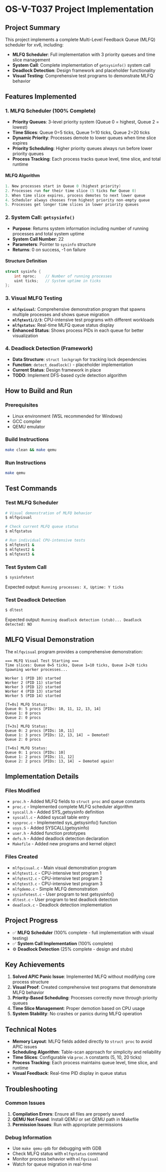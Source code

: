 # OS-V-T037 Project Implementation

## Project Summary

This project implements a complete Multi-Level Feedback Queue (MLFQ) scheduler for xv6, including:

- **MLFQ Scheduler**: Full implementation with 3 priority queues and time slice management
- **System Call**: Complete implementation of `getsysinfo()` system call
- **Deadlock Detection**: Design framework and placeholder functionality
- **Visual Testing**: Comprehensive test programs to demonstrate MLFQ behavior

## Features Implemented

### 1. MLFQ Scheduler (100% Complete)

- **Priority Queues**: 3-level priority system (Queue 0 = highest, Queue 2 = lowest)
- **Time Slices**: Queue 0=5 ticks, Queue 1=10 ticks, Queue 2=20 ticks
- **Dynamic Priority**: Processes demote to lower queues when time slice expires
- **Priority Scheduling**: Higher priority queues always run before lower priority queues
- **Process Tracking**: Each process tracks queue level, time slice, and total runtime

#### MLFQ Algorithm
```c
1. New processes start in Queue 0 (highest priority)
2. Processes run for their time slice (5 ticks for Queue 0)
3. When time slice expires, process demotes to next lower queue
4. Scheduler always chooses from highest priority non-empty queue
5. Processes get longer time slices in lower priority queues
```

### 2. System Call: `getsysinfo()`

- **Purpose**: Returns system information including number of running processes and total system uptime
- **System Call Number**: 22
- **Parameters**: Pointer to `sysinfo` structure
- **Returns**: 0 on success, -1 on failure

#### Structure Definition
```c
struct sysinfo {
    int nproc;    // Number of running processes
    uint ticks;   // System uptime in ticks
};
```

### 3. Visual MLFQ Testing

- **`mlfqvisual`**: Comprehensive demonstration program that spawns multiple processes and shows queue migration
- **`mlfqtest1/2/3`**: CPU-intensive test programs with different workloads
- **`mlfqstatus`**: Real-time MLFQ queue status display
- **Enhanced Status**: Shows process PIDs in each queue for better visualization

### 4. Deadlock Detection (Framework)

- **Data Structure**: `struct lockgraph` for tracking lock dependencies
- **Function**: `detect_deadlock()` - placeholder implementation
- **Current Status**: Design framework in place
- **TODO**: Implement DFS-based cycle detection algorithm

## How to Build and Run

### Prerequisites
- Linux environment (WSL recommended for Windows)
- GCC compiler
- QEMU emulator

### Build Instructions
```bash
make clean && make qemu
```

### Run Instructions
```bash
make qemu
```

## Test Commands

### Test MLFQ Scheduler
```bash
# Visual demonstration of MLFQ behavior
$ mlfqvisual

# Check current MLFQ queue status
$ mlfqstatus

# Run individual CPU-intensive tests
$ mlfqtest1 &
$ mlfqtest2 &
$ mlfqtest3 &
```

### Test System Call
```bash
$ sysinfotest
```
Expected output: `Running processes: X, Uptime: Y ticks`

### Test Deadlock Detection
```bash
$ dltest
```
Expected output: `Running deadlock detection (stub)... Deadlock detected: NO`

## MLFQ Visual Demonstration

The `mlfqvisual` program provides a comprehensive demonstration:

```
=== MLFQ Visual Test Starting ===
Time slices: Queue 0=5 ticks, Queue 1=10 ticks, Queue 2=20 ticks
Spawning worker processes...

Worker 1 (PID 10) started
Worker 2 (PID 11) started
Worker 3 (PID 12) started
Worker 4 (PID 13) started
Worker 5 (PID 14) started

[T=0s] MLFQ Status:
Queue 0: 5 procs [PIDs: 10, 11, 12, 13, 14]
Queue 1: 0 procs
Queue 2: 0 procs

[T=3s] MLFQ Status:
Queue 0: 2 procs [PIDs: 10, 11]
Queue 1: 3 procs [PIDs: 12, 13, 14]  ← Demoted!
Queue 2: 0 procs

[T=6s] MLFQ Status:
Queue 0: 1 procs [PIDs: 10]
Queue 1: 2 procs [PIDs: 11, 12]
Queue 2: 2 procs [PIDs: 13, 14]  ← Demoted again!
```

## Implementation Details

### Files Modified
- `proc.h` - Added MLFQ fields to `struct proc` and queue constants
- `proc.c` - Implemented complete MLFQ scheduler algorithm
- `syscall.h` - Added SYS_getsysinfo definition
- `syscall.c` - Added syscall table entry
- `sysproc.c` - Implemented sys_getsysinfo() function
- `usys.S` - Added SYSCALL(getsysinfo)
- `user.h` - Added function prototypes
- `defs.h` - Added deadlock detection declaration
- `Makefile` - Added new programs and kernel object

### Files Created
- `mlfqvisual.c` - Main visual demonstration program
- `mlfqtest1.c` - CPU-intensive test program 1
- `mlfqtest2.c` - CPU-intensive test program 2
- `mlfqtest3.c` - CPU-intensive test program 3
- `mlfqdemo.c` - Simple MLFQ demonstration
- `sysinfotest.c` - User program to test getsysinfo()
- `dltest.c` - User program to test deadlock detection
- `deadlock.c` - Deadlock detection implementation

## Project Progress

- ✅ **MLFQ Scheduler** (100% complete - full implementation with visual testing)
- ✅ **System Call Implementation** (100% complete)
- ⚙️ **Deadlock Detection** (25% complete - design and stubs)

## Key Achievements

1. **Solved APIC Panic Issue**: Implemented MLFQ without modifying core process structure
2. **Visual Proof**: Created comprehensive test programs that demonstrate MLFQ behavior
3. **Priority-Based Scheduling**: Processes correctly move through priority queues
4. **Time Slice Management**: Proper demotion based on CPU usage
5. **System Stability**: No crashes or panics during MLFQ operation

## Technical Notes

- **Memory Layout**: MLFQ fields added directly to `struct proc` to avoid APIC issues
- **Scheduling Algorithm**: Table-scan approach for simplicity and reliability
- **Time Slices**: Configurable via `proc.h` constants (5, 10, 20 ticks)
- **Process Tracking**: Each process maintains queue level, time slice, and runtime
- **Visual Feedback**: Real-time PID display in queue status

## Troubleshooting

### Common Issues
1. **Compilation Errors**: Ensure all files are properly saved
2. **QEMU Not Found**: Install QEMU or set QEMU path in Makefile
3. **Permission Issues**: Run with appropriate permissions

### Debug Information
- Use `make qemu-gdb` for debugging with GDB
- Check MLFQ status with `mlfqstatus` command
- Monitor process behavior with `mlfqvisual`
- Watch for queue migration in real-time
